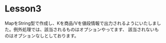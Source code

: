 # Lesson3
MapをString型で作成し、Kを商品/Vを値段情報で出力されるようにいたしました。例外処理では、該当されるものはオプションやってます、
該当されないものはオプションなしとしております。
